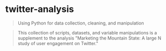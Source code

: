 # twitter-analysis

>Using Python for data collection, cleaning, and manipulation


>This collection of scripts, datasets, and variable manipulations is a supplement to the analysis "Marketing the Mountain State: A large N study of user engagement on Twitter."



